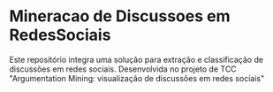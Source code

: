 # Mineracao de Discussoes em RedesSociais

Este repositório integra uma solução para extração e classificação de discussões em redes sociais. Desenvolvida no projeto de TCC "Argumentation Mining: visualização de discussões em redes sociais"
